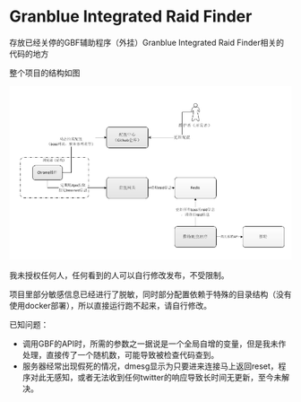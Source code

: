 # Granblue Integrated Raid Finder

存放已经关停的GBF辅助程序（外挂）Granblue Integrated Raid Finder相关的代码的地方

整个项目的结构如图

![Project Structure](/zh.jpg)

我未授权任何人，任何看到的人可以自行修改发布，不受限制。

项目里部分敏感信息已经进行了脱敏，同时部分配置依赖于特殊的目录结构（没有使用docker部署），所以直接运行跑不起来，请自行修改。

已知问题：
* 调用GBF的API时，所需的参数之一据说是一个全局自增的变量，但是我未作处理，直接传了一个随机数，可能导致被检查代码查到。
* 服务器经常出现假死的情况，dmesg显示为只要进来连接马上返回reset，程序对此无感知，或者无法收到任何twitter的响应导致长时间无更新，至今未解决。
